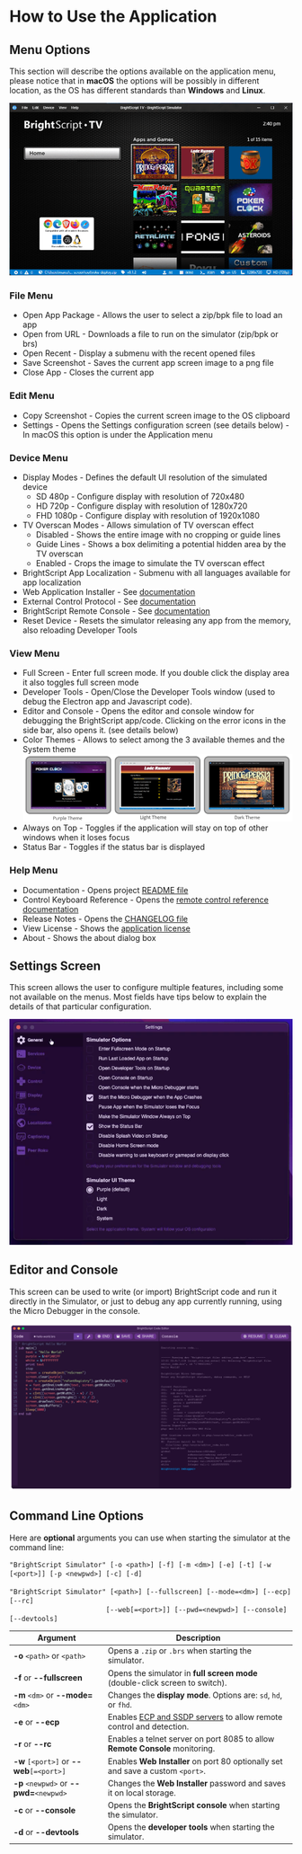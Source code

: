 # How to Use the Application

## Menu Options

This section will describe the options available on the application menu, please notice that in **macOS** the options will be possibly in different location, as the OS has different standards than **Windows** and **Linux**.

<p align="center">
<img alt="Simulator Web and Desktop" src="images/app-menu.gif?raw=true"/>
</p>

### File Menu

- Open App Package - Allows the user to select a zip/bpk file to load an app
- Open from URL - Downloads a file to run on the simulator (zip/bpk or brs)
- Open Recent - Display a submenu with the recent opened files
- Save Screenshot - Saves the current app screen image to a png file
- Close App - Closes the current app

### Edit Menu

- Copy Screenshot - Copies the current screen image to the OS clipboard
- Settings - Opens the Settings configuration screen (see details below) - In macOS this option is under the Application menu

### Device Menu

- Display Modes - Defines the default UI resolution of the simulated device
  - SD 480p - Configure display with resolution of 720x480
  - HD 720p - Configure display with resolution of 1280x720
  - FHD 1080p - Configure display with resolution of 1920x1080
- TV Overscan Modes - Allows simulation of TV overscan effect
  - Disabled - Shows the entire image with no cropping or guide lines
  - Guide Lines - Shows a box delimiting a potential hidden area by the TV overscan
  - Enabled - Crops the image to simulate the TV overscan effect
- BrightScript App Localization - Submenu with all languages available for app localization
- Web Application Installer - See [documentation](remote-access.md#web-application-installer)
- External Control Protocol - See [documentation](remote-access.md#brightscript-remote-console)
- BrightScript Remote Console - See [documentation](remote-access.md#brightscript-remote-console)
- Reset Device - Resets the simulator releasing any app from the memory, also reloading Developer Tools

### View Menu

- Full Screen - Enter full screen mode. If you double click the display area it also toggles full screen mode
- Developer Tools - Open/Close the Developer Tools window (used to debug the Electron app and Javascript code).
- Editor and Console - Opens the editor and console window for debugging the BrightScript app/code. Clicking on the error icons in the side bar, also opens it. (see details below)
- Color Themes - Allows to select among the 3 available themes and the System theme</br>
![Screen Themes](images/screeshot-themes.png)
- Always on Top - Toggles if the application will stay on top of other windows when it loses focus
- Status Bar - Toggles if the status bar is displayed

### Help Menu

- Documentation - Opens project [README file](../README.md)
- Control Keyboard Reference - Opens the [remote control reference documentation](control-reference.md)
- Release Notes - Opens the [CHANGELOG file](../CHANGELOG.md)
- View License - Shows the [application license](../LICENSE)
- About - Shows the about dialog box

## Settings Screen

This screen allows the user to configure multiple features, including some not available on the menus. Most fields have tips below to explain the details of that particular configuration.

<p align="center">
<img alt="Simulator Web and Desktop" src="images/app-settings.gif?raw=true"/>
</p>

## Editor and Console

This screen can be used to write (or import) BrightScript code and run it directly in the Simulator, or just to debug any app currently running, using the Micro Debugger in the console.

![Editor and Console](images/editor-console.png)

## Command Line Options

Here are **optional** arguments you can use when starting the simulator at the command line:

```shell
"BrightScript Simulator" [-o <path>] [-f] [-m <dm>] [-e] [-t] [-w [<port>]] [-p <newpwd>] [-c] [-d]

"BrightScript Simulator" [<path>] [--fullscreen] [--mode=<dm>] [--ecp] [--rc]
                        [--web[=<port>]] [--pwd=<newpwd>] [--console] [--devtools]
```

|Argument                                |Description                                                                   |
|----------------------------------------|------------------------------------------------------------------------------|
|**-o** `<path>` or `<path>`             | Opens  a `.zip` or `.brs` when starting the simulator.                       |
|**-f** or **--fullscreen**              | Opens the simulator in **full screen mode** (double-click screen to switch). |
|**-m** `<dm>` or **--mode=**`<dm>`      | Changes the **display mode**. Options are: `sd`, `hd`, or `fhd`.             |
|**-e** or **--ecp**                     | Enables [ECP and SSDP servers](https://developer.roku.com/en-ca/docs/developer-program/debugging/external-control-api.md) to allow remote control and detection.|
|**-r** or **--rc**                      | Enables a telnet server on port 8085 to allow **Remote Console** monitoring. |
|**-w** `[<port>]` or **--web**`[=<port>]`| Enables **Web Installer** on port 80 optionally set and save a custom `<port>`.|
|**-p** `<newpwd>` or **--pwd=**`<newpwd>`| Changes the **Web Installer** password and saves it on local storage.       |
|**-c** or **--console**                 | Opens the **BrightScript console** when starting the simulator.              |
|**-d** or **--devtools**                | Opens the **developer tools** when starting the simulator.                   |
